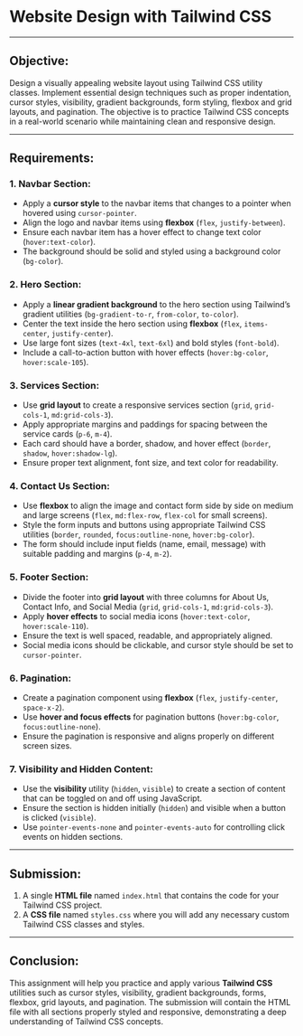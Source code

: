 # Website Design with Tailwind CSS

---

## **Objective:**

Design a visually appealing website layout using Tailwind CSS utility classes. Implement essential design techniques such as proper indentation, cursor styles, visibility, gradient backgrounds, form styling, flexbox and grid layouts, and pagination. The objective is to practice Tailwind CSS concepts in a real-world scenario while maintaining clean and responsive design.

---

## **Requirements:**

### **1. Navbar Section**:
   - Apply a **cursor style** to the navbar items that changes to a pointer when hovered using `cursor-pointer`.
   - Align the logo and navbar items using **flexbox** (`flex`, `justify-between`).
   - Ensure each navbar item has a hover effect to change text color (`hover:text-color`).
   - The background should be solid and styled using a background color (`bg-color`).

### **2. Hero Section**:
   - Apply a **linear gradient background** to the hero section using Tailwind’s gradient utilities (`bg-gradient-to-r`, `from-color`, `to-color`).
   - Center the text inside the hero section using **flexbox** (`flex`, `items-center`, `justify-center`).
   - Use large font sizes (`text-4xl`, `text-6xl`) and bold styles (`font-bold`).
   - Include a call-to-action button with hover effects (`hover:bg-color`, `hover:scale-105`).

### **3. Services Section**:
   - Use **grid layout** to create a responsive services section (`grid`, `grid-cols-1`, `md:grid-cols-3`).
   - Apply appropriate margins and paddings for spacing between the service cards (`p-6`, `m-4`).
   - Each card should have a border, shadow, and hover effect (`border`, `shadow`, `hover:shadow-lg`).
   - Ensure proper text alignment, font size, and text color for readability.

### **4. Contact Us Section**:
   - Use **flexbox** to align the image and contact form side by side on medium and large screens (`flex`, `md:flex-row`, `flex-col` for small screens).
   - Style the form inputs and buttons using appropriate Tailwind CSS utilities (`border`, `rounded`, `focus:outline-none`, `hover:bg-color`).
   - The form should include input fields (name, email, message) with suitable padding and margins (`p-4`, `m-2`).

### **5. Footer Section**:
   - Divide the footer into **grid layout** with three columns for About Us, Contact Info, and Social Media (`grid`, `grid-cols-1`, `md:grid-cols-3`).
   - Apply **hover effects** to social media icons (`hover:text-color`, `hover:scale-110`).
   - Ensure the text is well spaced, readable, and appropriately aligned.
   - Social media icons should be clickable, and cursor style should be set to `cursor-pointer`.

### **6. Pagination**:
   - Create a pagination component using **flexbox** (`flex`, `justify-center`, `space-x-2`).
   - Use **hover and focus effects** for pagination buttons (`hover:bg-color`, `focus:outline-none`).
   - Ensure the pagination is responsive and aligns properly on different screen sizes.

### **7. Visibility and Hidden Content**:
   - Use the **visibility** utility (`hidden`, `visible`) to create a section of content that can be toggled on and off using JavaScript.
   - Ensure the section is hidden initially (`hidden`) and visible when a button is clicked (`visible`).
   - Use `pointer-events-none` and `pointer-events-auto` for controlling click events on hidden sections.

---

## **Submission:**

1. A single **HTML file** named `index.html` that contains the code for your Tailwind CSS project.
2. A **CSS file** named `styles.css` where you will add any necessary custom Tailwind CSS classes and styles.

---

## **Conclusion:**
This assignment will help you practice and apply various **Tailwind CSS** utilities such as cursor styles, visibility, gradient backgrounds, forms, flexbox, grid layouts, and pagination. The submission will contain the HTML file with all sections properly styled and responsive, demonstrating a deep understanding of Tailwind CSS concepts.